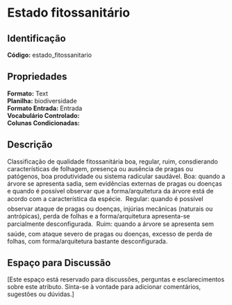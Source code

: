 # Estado fitossanitário

## Identificação
**Código:** estado_fitossanitario

## Propriedades
**Formato:** Text  
**Planilha:** biodiversidade  
**Formato Entrada:** Entrada  
**Vocabulário Controlado:**   
**Colunas Condicionadas:**   

## Descrição
Classificação de qualidade fitossanitária boa, regular, ruim, consdierando características de folhagem, presença ou ausência de pragas ou patógenos, boa produtividade ou sistema radicular saudável. Boa: quando a árvore se apresenta sadia, sem evidências externas de pragas ou doenças e quando é possível observar que a forma/arquitetura da árvore está de acordo com a característica da espécie.  Regular: quando é possível observar ataque de pragas ou doenças, injúrias mecânicas (naturais ou antrópicas), perda de folhas e a forma/arquitetura apresenta-se parcialmente desconfigurada.  Ruim: quando a árvore se apresenta sem saúde, com ataque severo de pragas ou doenças, excesso de perda de folhas, com forma/arquitetura bastante desconfigurada.

## Espaço para Discussão
[Este espaço está reservado para discussões, perguntas e esclarecimentos sobre este atributo. Sinta-se à vontade para adicionar comentários, sugestões ou dúvidas.]
